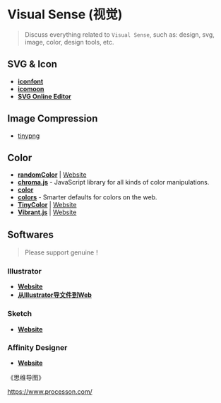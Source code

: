 # Visual Sense (视觉)

> Discuss everything related to `Visual Sense`, such as: design, svg, image, color, design tools, etc.

## SVG & Icon

- [**iconfont**](http://www.iconfont.cn/)
- [**icomoon**](https://icomoon.io/app/#/select)
- [**SVG Online Editor**](http://editor.method.ac/#move_front)


## Image Compression

- [tinypng](https://tinypng.com)

## Color

- [**randomColor**](https://github.com/davidmerfield/randomColor) | [Website](https://randomcolor.llllll.li/)
- [**chroma.js**](https://github.com/gka/chroma.js) - JavaScript library for all kinds of color manipulations.
- [**color**](https://github.com/Qix-/color)
- [**colors**](https://github.com/mrmrs/colors) - Smarter defaults for colors on the web.
- [**TinyColor**](https://github.com/bgrins/TinyColor) | [Website](http://bgrins.github.io/TinyColor/)
- [**Vibrant.js**](https://github.com/jariz/vibrant.js/) | [Website](https://github.com/jariz/vibrant.js)


## Softwares

> Please support genuine！

### Illustrator

- [**Website**](https://www.adobe.com/products/illustrator.html)
- [**从Illustrator导文件到Web**](https://www.w3cplus.com/svg/svg-files-from-illustrator-to-the-web.html)


### Sketch

- [**Website**](https://www.sketchapp.com/)


### Affinity Designer

- [**Website**](https://affinity.serif.com/zh-cn/designer/)













《思维导图》

https://www.processon.com/
